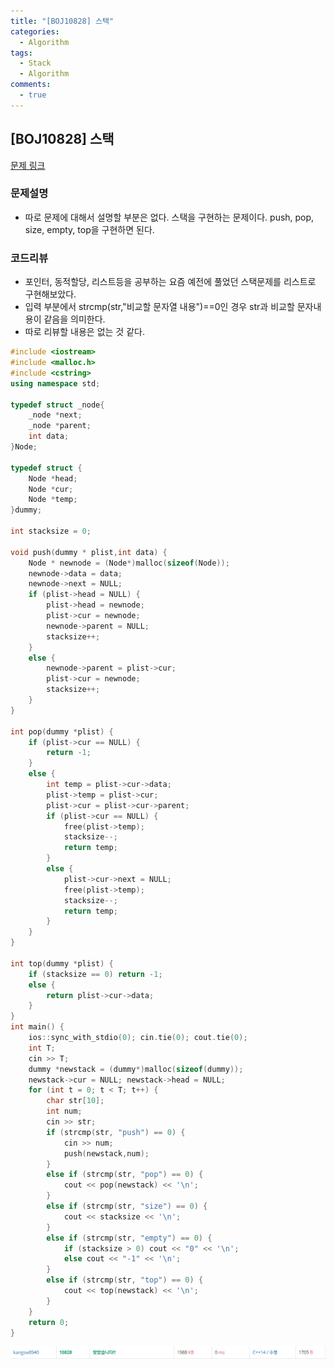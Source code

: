 ```yaml
---
title: "[BOJ10828] 스택"
categories:
  - Algorithm
tags:
  - Stack
  - Algorithm
comments:
  - true
---
```


## [BOJ10828] 스택

[문제 링크](https://www.acmicpc.net/problem/10828)

### 문제설명
* 따로 문제에 대해서 설명할 부분은 없다. 스택을 구현하는 문제이다. push, pop, size, empty, top을 구현하면 된다.

### 코드리뷰
* 포인터, 동적할당, 리스트등을 공부하는 요즘 예전에 풀었던 스택문제를 리스트로 구현해보았다. 
* 입력 부분에서 strcmp(str,"비교할 문자열 내용")==0인 경우 str과 비교할 문자내용이 같음을 의미한다.
* 따로 리뷰할 내용은 없는 것 같다.

```cpp
#include <iostream>
#include <malloc.h>
#include <cstring>
using namespace std;

typedef struct _node{
	_node *next;
	_node *parent;
	int data;
}Node;

typedef struct {
	Node *head;
	Node *cur;
	Node *temp;
}dummy;

int stacksize = 0;

void push(dummy * plist,int data) {
	Node * newnode = (Node*)malloc(sizeof(Node));
	newnode->data = data;
	newnode->next = NULL;
	if (plist->head = NULL) {
		plist->head = newnode;
		plist->cur = newnode;
		newnode->parent = NULL;
		stacksize++;
	}
	else {
		newnode->parent = plist->cur;
		plist->cur = newnode;
		stacksize++;
	}
}

int pop(dummy *plist) {
	if (plist->cur == NULL) {
		return -1;
	}
	else {
		int temp = plist->cur->data;
		plist->temp = plist->cur;
		plist->cur = plist->cur->parent;
		if (plist->cur == NULL) {
			free(plist->temp);
			stacksize--;
			return temp;
		}
		else {
			plist->cur->next = NULL;
			free(plist->temp);
			stacksize--;
			return temp;
		}
	}
}

int top(dummy *plist) {
	if (stacksize == 0) return -1;
	else {
		return plist->cur->data;
	}
}
int main() {
	ios::sync_with_stdio(0); cin.tie(0); cout.tie(0);
	int T;
	cin >> T;
	dummy *newstack = (dummy*)malloc(sizeof(dummy));
	newstack->cur = NULL; newstack->head = NULL;
	for (int t = 0; t < T; t++) {
		char str[10];
		int num;
		cin >> str;
		if (strcmp(str, "push") == 0) {
			cin >> num;
			push(newstack,num);
		}
		else if (strcmp(str, "pop") == 0) {
			cout << pop(newstack) << '\n';
		}
		else if (strcmp(str, "size") == 0) {
			cout << stacksize << '\n';
		}
		else if (strcmp(str, "empty") == 0) {
			if (stacksize > 0) cout << "0" << '\n';
			else cout << "-1" << '\n';
		}
		else if (strcmp(str, "top") == 0) {
			cout << top(newstack) << '\n';
		}
	}
	return 0;
}
```

![](/assets/img/Algorithm/1907302.png)
